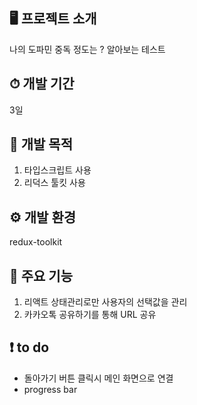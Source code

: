 ## 🖥 프로젝트 소개
나의 도파민 중독 정도는 ? 알아보는 테스트

## ⏱ 개발 기간
3일

## 💬 개발 목적 
1. 타입스크립트 사용
2. 리덕스 툴킷 사용

## ⚙️ 개발 환경
redux-toolkit

## 📌 주요 기능
1. 리액트 상태관리로만 사용자의 선택값을 관리
2. 카카오톡 공유하기를 통해 URL 공유

## ❗️ to do 
- 돌아가기 버튼 클릭시 메인 화면으로 연결
- progress bar